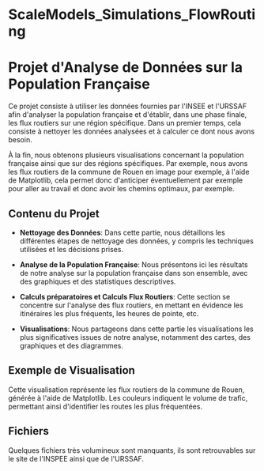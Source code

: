 # ScaleModels_Simulations_FlowRouting

# Projet d'Analyse de Données sur la Population Française

Ce projet consiste à utiliser les données fournies par l'INSEE et l'URSSAF afin d'analyser la population française et d'établir, dans une phase finale, les flux routiers sur une région spécifique. Dans un premier temps, cela consiste à nettoyer les données analysées et à calculer ce dont nous avons besoin.

À la fin, nous obtenons plusieurs visualisations concernant la population française ainsi que sur des régions spécifiques. Par exemple, nous avons les flux routiers de la commune de Rouen en image pour exemple, à l'aide de Matplotlib, cela permet donc d'anticiper éventuellement par exemple pour aller au travail et donc avoir les chemins optimaux, par exemple.

## Contenu du Projet

- **Nettoyage des Données**: Dans cette partie, nous détaillons les différentes étapes de nettoyage des données, y compris les techniques utilisées et les décisions prises.

- **Analyse de la Population Française**: Nous présentons ici les résultats de notre analyse sur la population française dans son ensemble, avec des graphiques et des statistiques descriptives.

- **Calculs préparatoires et Calculs Flux Routiers**: Cette section se concentre sur l'analyse des flux routiers, en mettant en évidence les itinéraires les plus fréquents, les heures de pointe, etc.

- **Visualisations**: Nous partageons dans cette partie les visualisations les plus significatives issues de notre analyse, notamment des cartes, des graphiques et des diagrammes.

## Exemple de Visualisation

Cette visualisation représente les flux routiers de la commune de Rouen, générée à l'aide de Matplotlib. Les couleurs indiquent le volume de trafic, permettant ainsi d'identifier les routes les plus fréquentées.

## Fichiers

Quelques fichiers très volumineux sont manquants, ils sont retrouvables sur le site de l'INSPEE ainsi que de l'URSSAF.